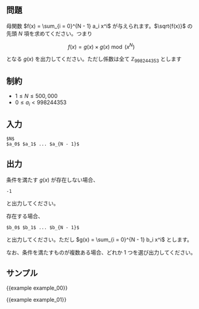 問題
---------

母関数 $f(x) = \sum_{i = 0}^{N - 1} a_i x^i$ が与えられます。$\sqrt{f(x)}$ の先頭 $N$ 項を求めてください。つまり

$$f(x) = g(x) \times g(x) \bmod (x^N)$$

となる $g(x)$ を出力してください。ただし係数は全て $\mathbb{Z}_{998244353}$ とします


制約
---------

- $1 \leq N \leq 500,000$
- $0 \leq a_i < 998244353$

入力
---------

```
$N$
$a_0$ $a_1$ ... $a_{N - 1}$
```

出力
---------

条件を満たす $g(x)$ が存在しない場合、

```
-1
```

と出力してください。

存在する場合、

```
$b_0$ $b_1$ ... $b_{N - 1}$
```

と出力してください。ただし $g(x) = \sum_{i = 0}^{N - 1} b_i x^i$ とします。

なお、条件を満たすものが複数ある場合、どれか 1 つを選び出力してください。


サンプル
---------

{{example example_00}}

{{example example_01}}
